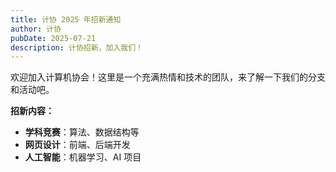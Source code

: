 ```yaml
---
title: 计协 2025 年招新通知
author: 计协
pubDate: 2025-07-21
description: 计协招新，加入我们！
---
```


欢迎加入计算机协会！这里是一个充满热情和技术的团队，来了解一下我们的分支和活动吧。

**招新内容：**
- **学科竞赛**：算法、数据结构等
- **网页设计**：前端、后端开发
- **人工智能**：机器学习、AI 项目
